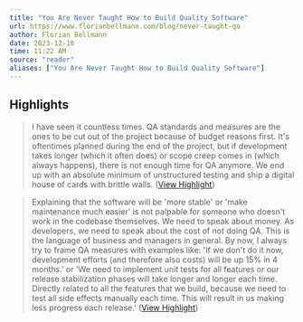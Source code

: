```yaml
---
title: "You Are Never Taught How to Build Quality Software"
url: https://www.florianbellmann.com/blog/never-taught-qa
author: Florian Bellmann
date: 2023-12-10
time: 11:22 AM
source: "reader"
aliases: ["You Are Never Taught How to Build Quality Software"]
---
```

## Highlights
> I have seen it countless times. QA standards and measures are the ones to be cut out of the project because of budget reasons first. It's oftentimes planned during the end of the project, but if development takes longer (which it often does) or scope creep comes in (which always happens), there is not enough time for QA anymore. We end up with an absolute minimum of unstructured testing and ship a digital house of cards with brittle walls. ([View Highlight](https://read.readwise.io/read/01hh7d1m00hwr4xxsratrk5p9k))

> Explaining that the software will be 'more stable' or 'make maintenance much easier' is not palpable for someone who doesn't work in the codebase themselves. We need to speak about money. As developers, we need to speak about the cost of not doing QA. This is the language of business and managers in general. By now, I always try to frame QA measures with examples like: 'If we don't do it now, development efforts (and therefore also costs) will be up 15% in 4 months.' or 'We need to implement unit tests for all features or our release stabilization phases will take longer and longer each time. Directly related to all the features that we build, because we need to test all side effects manually each time. This will result in us making less progress each release.' ([View Highlight](https://read.readwise.io/read/01hh7d4x78r41xvkm05vkb890p))